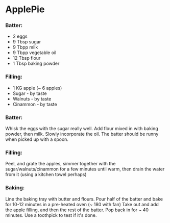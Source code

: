 # ApplePie

### Batter:

- 2 eggs
- 9 Tbsp sugar 
- 9 Tbpp milk
- 9 Tbpp vegetable oil
- 12 Tbsp flour
- 1 Tbsp baking powder

### Filling:

- 1 KG apple (~ 6 apples)
- Sugar - by taste
- Walnuts - by taste
- Cinammon - by taste 

### Batter:

Whisk the eggs with the sugar really well. Add flour mixed in with baking powder, then milk. Slowly incorporate the oil.
The batter should be runny when picked up with a spoon.

### Filling:

Peel, and grate the apples, simmer together with the sugar/walnuts/cinammon for a few minutes until warm, then drain the water from it (using a kitchen towel perhaps)

### Baking:

Line the baking tray with butter and flours. Pour half of the batter and bake for 10-12 minutes in a pre-heated oven (~ 180 with fan)
Take out and add the apple filling, and then the rest of the batter. Pop back in for ~ 40 minutes. Use a toothpick to test if it's done.
